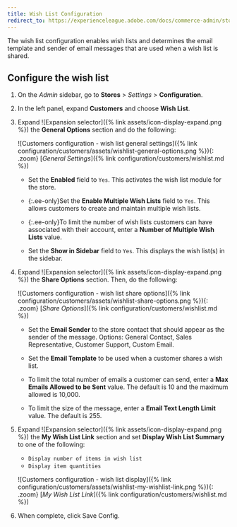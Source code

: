 ```yaml
---
title: Wish List Configuration
redirect_to: https://experienceleague.adobe.com/docs/commerce-admin/stores-sales/shopper-tools/wish-lists/wishlist-configuration.html
---
```


The wish list configuration enables wish lists and determines the email template and sender of email messages that are used when a wish list is shared.

## Configure the wish list

1. On the _Admin_ sidebar, go to **Stores** > _Settings_ > **Configuration**.

1. In the left panel, expand **Customers** and choose **Wish List**.

1. Expand ![Expansion selector]({% link assets/icon-display-expand.png %}) the **General Options** section and do the following:

    ![Customers configuration - wish list general settings]({% link configuration/customers/assets/wishlist-general-options.png %}){: .zoom}
    [_General Settings_]({% link configuration/customers/wishlist.md %})

    - Set the **Enabled** field to `Yes`. This activates the wish list module for the store.

    - {:.ee-only}Set the **Enable Multiple Wish Lists** field to `Yes`. This allows customers to create and maintain multiple wish lists.

    - {:.ee-only}To limit the number of wish lists customers can have associated with their account, enter a **Number of Multiple Wish Lists** value.

    - Set the **Show in Sidebar** field to `Yes`. This displays the wish list(s) in the sidebar.

1. Expand ![Expansion selector]({% link assets/icon-display-expand.png %}) the **Share Options** section. Then, do the following:

    ![Customers configuration - wish list share options]({% link configuration/customers/assets/wishlist-share-options.png %}){: .zoom}
    [_Share Options_]({% link configuration/customers/wishlist.md %})

    - Set the **Email Sender** to the store contact that should appear as the sender of the message. Options: General Contact, Sales Representative, Customer Support, Custom Email.

    - Set the **Email Template** to be used when a customer shares a wish list.

    - To limit the total number of emails a customer can send, enter a **Max Emails Allowed to be Sent** value. The default is 10 and the maximum allowed is 10,000.

    - To limit the size of the message, enter a **Email Text Length Limit** value. The default is 255.

1. Expand ![Expansion selector]({% link assets/icon-display-expand.png %}) the **My Wish List Link** section and set **Display Wish List Summary** to one of the following:

    - `Display number of items in wish list`
    - `Display item quantities`

    ![Customers configuration - wish list display]({% link configuration/customers/assets/wishlist-my-wishlist-link.png %}){: .zoom}
    [_My Wish List Link_]({% link configuration/customers/wishlist.md %})

1. When complete, click <span class="btn">Save Config</span>.
